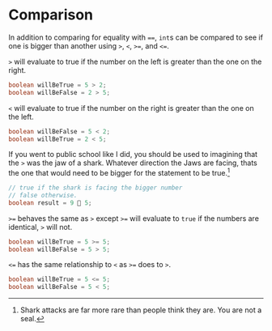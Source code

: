 # Comparison

In addition to comparing for equality with `==`, `int`s can be compared to see if one is bigger than another using
`>`, `<`, `>=`, and `<=`.

`>` will evaluate to true if the number on the left is greater than the one on the right.

```java
boolean willBeTrue = 5 > 2;
boolean willBeFalse = 2 > 5;
```

`<` will evaluate to true if the number on the right is greater than the one on the left.

```java
boolean willBeFalse = 5 < 2;
boolean willBeTrue = 2 < 5;
```

If you went to public school like I did, you should be used to imagining that the `>` was the jaw of a shark.
Whatever direction the Jaws are facing, thats the one that would need to be bigger for the statement to be true.[^sharks]

```java
// true if the shark is facing the bigger number
// false otherwise.
boolean result = 9 🦈 5;
```

`>=` behaves the same as `>` except `>=` will evaluate to `true` if the numbers are identical, `>` will not.

```java
boolean willBeTrue = 5 >= 5;
boolean willBeFalse = 5 > 5;
```

`<=` has the same relationship to `<` as `>=` does to `>`.

```java
boolean willBeTrue = 5 <= 5;
boolean willBeFalse = 5 < 5;
```

[^sharks]: Shark attacks are far more rare than people think they are. You are not a seal. 

